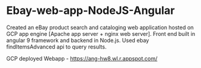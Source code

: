 # Ebay-web-app-NodeJS-Angular
Created an eBay product search and cataloging web application hosted on GCP app engine [Apache app server + nginx web server]. Front end built in angular 9 framework and backend in Node.js. Used ebay findItemsAdvanced api to query results.

GCP deployed Webapp - https://ang-hw8.wl.r.appspot.com/
